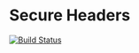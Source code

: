 # Secure Headers

[![Build Status](https://travis-ci.org/miya0001/secure-headers.svg?branch=master)](https://travis-ci.org/miya0001/secure-headers)
